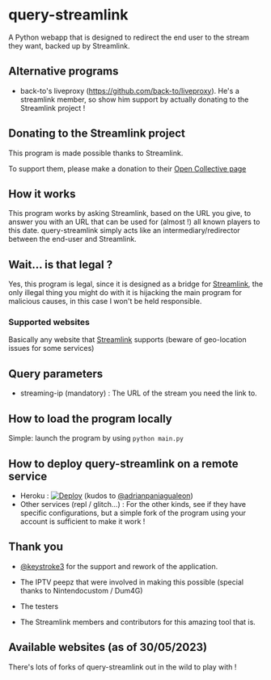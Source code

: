 # query-streamlink

A Python webapp that is designed to redirect the end user to the stream they want, backed up by Streamlink.

## Alternative programs

- back-to's liveproxy (https://github.com/back-to/liveproxy). He's a streamlink member, so show him support by actually donating to the Streamlink project !

## Donating to the Streamlink project

This program is made possible thanks to Streamlink.

To support them, please make a donation to their [Open Collective page](https://opencollective.com/streamlink)

## How it works

This program works by asking Streamlink, based on the URL you give, to answer you with an URL that can be used for (almost !) all known players to this date. 
query-streamlink simply acts like an intermediary/redirector between the end-user and Streamlink.

## Wait... is that legal ?

Yes, this program is legal, since it is designed as a bridge for [Streamlink](https://github.com/streamlink/streamlink), the only illegal thing you might do with it is hijacking the main program for malicious causes, in this case I won't be held responsible.

### Supported websites

Basically any website that [Streamlink](https://streamlink.github.io/plugin_matrix.html) supports (beware of geo-location issues for some services)

## Query parameters

- streaming-ip (mandatory) : The URL of the stream you need the link to.

## How to load the program locally

Simple: launch the program by using ```python main.py```

## How to deploy query-streamlink on a remote service

- Heroku : [![Deploy](https://www.herokucdn.com/deploy/button.svg)](https://dashboard.heroku.com/new?template=https%3A%2F%2Fgithub.com%2FLaneSh4d0w%2Fquery-streamlink) (kudos to [@adrianpaniagualeon](https://github.com/adrianpaniagualeon))
- Other services (repl / glitch...) :
For the other kinds, see if they have specific configurations, but a simple fork of the program using your account is sufficient to make it work !

## Thank you

-  [@keystroke3](https://github.com/keystroke3) for the support and rework of the application.

- The IPTV peepz that were involved in making this possible (special thanks to Nintendocustom / Dum4G)

- The testers

- The Streamlink members and contributors for this amazing tool that is.

## Available websites (as of 30/05/2023)

There's lots of forks of query-streamlink out in the wild to play with !
